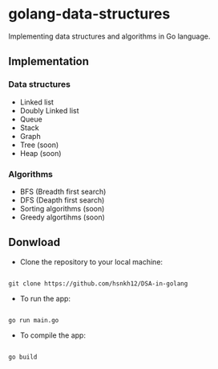 # golang-data-structures
Implementing data structures and algorithms in Go language.

## Implementation

### Data structures
- Linked list
- Doubly Linked list
- Queue
- Stack
- Graph
- Tree (soon)
- Heap (soon)

### Algorithms 
- BFS (Breadth first search)
- DFS (Deapth first search) 
- Sorting algorithms (soon)
- Greedy algortihms (soon)


## Donwload 
- Clone the repository to your local machine:

```shell

git clone https://github.com/hsnkh12/DSA-in-golang
```
- To run the app:
```shell

go run main.go
```
- To compile the app:
```shell 

go build
```
